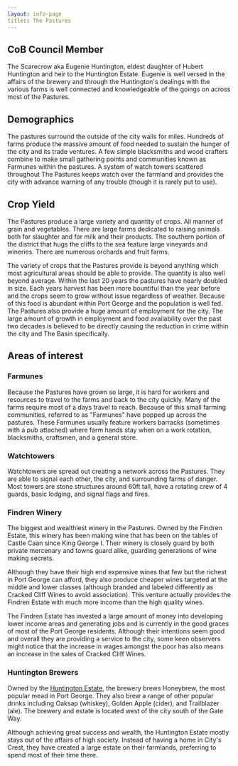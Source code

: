 ```yaml
---
layout: info-page
title:: The Pastures
---
```


## CoB Council Member
The Scarecrow aka Eugenie Huntington, eldest daughter of Hubert Huntington and heir to the Huntington Estate. Eugenie is well versed in the affairs of the brewery and through the Huntington's dealings with the various farms is well connected and knowledgeable of the goings on across most of the Pastures.

## Demographics
The pastures surround the outside of the city walls for miles. Hundreds of farms produce the massive amount of food needed to sustain the hunger of the city and its trade ventures. A few simple blacksmiths and wood crafters combine to make small gathering points and communities known as Farmunes within the pastures. A system of watch towers scattered throughout The Pastures keeps watch over the farmland and provides the city with advance warning of any trouble (though it is rarely put to use).

## Crop Yield
The Pastures produce a large variety and quantity of crops. All manner of grain and vegetables. There are large farms dedicated to raising animals both for slaughter and for milk and their products. The southern portion of the district that hugs the cliffs to the sea feature large vineyards and wineries. There are numerous orchards and fruit farms.

The variety of crops that the Pastures provide is beyond anything which most agricultural areas should be able to provide. The quantity is also well beyond average. Within the last 20 years the pastures have nearly doubled in size. Each years harvest has been more bountiful than the year before and the crops seem to grow without issue regardless of weather. Because of this food is abundant within Port George and the population is well fed. The Pastures also provide a huge amount of employment for the city. The large amount of growth in employment and food availability over the past two decades is believed to be directly causing the reduction in crime within the city and The Basin specifically.

## Areas of interest

### Farmunes
Because the Pastures have grown so large, it is hard for workers and resources to travel to the farms and back to the city quickly. Many of the farms require most of a days travel to reach. Because of this small farming communities, referred to as "Farmunes" have popped up across the pastures. These Farmunes usually feature workers barracks (sometimes with a pub attached) where farm hands stay when on a work rotation, blacksmiths, craftsmen, and a general store.

### Watchtowers
Watchtowers are spread out creating a network across the Pastures. They are able to signal each other, the city, and surrounding farms of danger. Most towers are stone structures around 60ft tall, have a rotating crew of 4 guards, basic lodging, and signal flags and fires.

### Findren Winery
The biggest and wealthiest winery in the Pastures. Owned by the Findren Estate, this winery has been making wine that has been on the tables of Castle Caan since King George I. Their winery is closely guard by both private mercenary and towns guard alike, guarding generations of wine making secrets.

Although they have their high end expensive wines that few but the richest in Port George can afford, they also produce cheaper wines targeted at the middle and lower classes (although branded and labeled differently as Cracked Cliff Wines to avoid association). This venture actually provides the Findren Estate with much more income than the high quality wines.

The Findren Estate has invested a large amount of money into developing lower income areas and generating jobs and is currently in the good graces of most of the Port George residents. Although their intentions seem good and overall they are providing a service to the city, some keen observers might notice that the increase in wages amongst the poor has also means an increase in the sales of Cracked Cliff Wines.

### Huntington Brewers
Owned by the [Huntington Estate](../families/huntington/), the brewery brews Honeybrew, the most popular mead in Port George. They also brew a range of other popular drinks including Oaksap (whiskey), Golden Apple (cider), and Trailblazer (ale). The brewery and estate is located west of the city south of the Gate Way.

Although achieving great success and wealth, the Huntington Estate mostly stays out of the affairs of high society. Instead of having a home in City's Crest, they have created a large estate on their farmlands, preferring to spend most of their time there.
